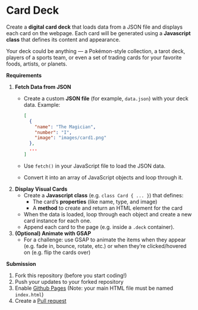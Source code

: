 # Card Deck

Create a **digital card deck** that loads data from a JSON file and displays each card on the webpage. Each card will be generated using a **Javascript class** that defines its content and appearance. 

Your deck could be anything — a Pokémon-style collection, a tarot deck, players of a sports team, or even a set of trading cards for your favorite foods, artists, or planets.

**Requirements**

1. **Fetch Data from JSON**
    - Create a custom **JSON file** (for example, `data.json`) with your deck data.
    Example:
        
        ```json
        [
          {
            "name": "The Magician",
            "number": "I",
            "image": "images/card1.png"
          },
          ...
        ]
        ```
        
    - Use `fetch()` in your JavaScript file to load the JSON data.
    - Convert it into an array of JavaScript objects and loop through it.
2. **Display Visual Cards**
    - Create a **Javascript class** (e.g. `class Card { ... }`) that defines:
        - The card’s **properties** (like name, type, and image)
        - A **method** to create and return an HTML element for the card
    - When the data is loaded, loop through each object and create a new card instance for each one.
    - Append each card to the page (e.g. inside a `.deck` container).
3. **(Optional) Animate with GSAP**
    - For a challenge: use GSAP to animate the items when they appear (e.g. fade in, bounce, rotate, etc.) or when they’re clicked/hovered on (e.g. flip the cards over)

**Submission**

1. Fork this repository (before you start coding!)
2. Push your updates to your forked repository
3. Enable [Github Pages](https://www.notion.so/How-to-enable-Github-Pages-23dda96d871f80c99f2fec87680ccf07?pvs=21) (Note: your main HTML file must be named `index.html`)
4. Create a [Pull request](https://www.notion.so/How-to-create-a-Pull-request-PR-26ada96d871f8026bddfe17cf09fdb15?pvs=21)
